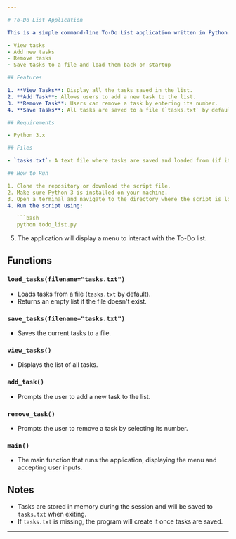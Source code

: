 ```yaml
---

# To-Do List Application

This is a simple command-line To-Do List application written in Python. It allows users to:

- View tasks
- Add new tasks
- Remove tasks
- Save tasks to a file and load them back on startup

## Features

1. **View Tasks**: Display all the tasks saved in the list.
2. **Add Task**: Allows users to add a new task to the list.
3. **Remove Task**: Users can remove a task by entering its number.
4. **Save Tasks**: All tasks are saved to a file (`tasks.txt` by default) to persist between sessions.

## Requirements

- Python 3.x

## Files

- `tasks.txt`: A text file where tasks are saved and loaded from (if it exists).

## How to Run

1. Clone the repository or download the script file.
2. Make sure Python 3 is installed on your machine.
3. Open a terminal and navigate to the directory where the script is located.
4. Run the script using:

   ```bash
   python todo_list.py
   ```

5. The application will display a menu to interact with the To-Do list.

## Functions

### `load_tasks(filename="tasks.txt")`

- Loads tasks from a file (`tasks.txt` by default).
- Returns an empty list if the file doesn't exist.

### `save_tasks(filename="tasks.txt")`

- Saves the current tasks to a file.

### `view_tasks()`

- Displays the list of all tasks.

### `add_task()`

- Prompts the user to add a new task to the list.

### `remove_task()`

- Prompts the user to remove a task by selecting its number.

### `main()`

- The main function that runs the application, displaying the menu and accepting user inputs.

## Notes

- Tasks are stored in memory during the session and will be saved to `tasks.txt` when exiting.
- If `tasks.txt` is missing, the program will create it once tasks are saved.

---
```

